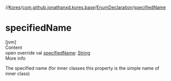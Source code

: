 //[Kores](../../index.md)/[com.github.jonathanxd.kores.base](../index.md)/[EnumDeclaration](index.md)/[specifiedName](specified-name.md)



# specifiedName  
[jvm]  
Content  
open override val [specifiedName](specified-name.md): [String](https://kotlinlang.org/api/latest/jvm/stdlib/kotlin/-string/index.html)  
More info  


The specified name (for inner classes this property is the simple name of inner class)

  



